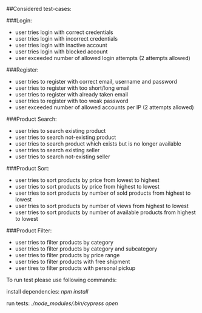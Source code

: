 ##Considered test-cases:

###Login:

- user tries login with correct credentials
- user tries login with incorrect credentials
- user tries login with inactive account
- user tries login with blocked account
- user exceeded number of allowed login attempts (2 attempts allowed)


###Register:

- user tries to register with correct email, username and password
- user tries to register with too short/long email
- user tries to register with already taken email
- user tries to register with too weak password
- user exceeded number of allowed accounts per IP (2 attempts allowed)

###Product Search:

- user tries to search existing product
- user tries to search not-existing product
- user tries to search product which exists but is no longer available 
- user tries to search existing seller
- user tries to search not-existing seller

###Product Sort:

- user tries to sort products by price from lowest to highest
- user tries to sort products by price from highest to lowest
- user tries to sort products by number of sold products from highest to lowest
- user tries to sort products by number of views from highest to lowest
- user tries to sort products by number of available products from highest to lowest

###Product Filter:

- user tries to filter products by category
- user tries to filter products by category and subcategory
- user tries to filter products by price range
- user tries to filter products with free shipment
- user tires to filter products with personal pickup

To run test please use following commands:

install dependencies: *npm install*

run tests: *./node_modules/.bin/cypress open*
